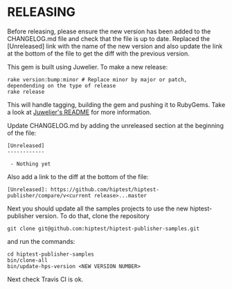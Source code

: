 RELEASING
=========

Before releasing, please ensure the new version has been added to the CHANGELOG.md file and check that the file is up to date.
Replaced the [Unreleased] link with the name of the new version and also update the link at the bottom of the file to get the diff with the previous version.

This gem is built using Juwelier. To make a new release:

```shell
rake version:bump:minor # Replace minor by major or patch, dependending on the type of release
rake release
```

This will handle tagging, building the gem and pushing it to RubyGems.
Take a look at [Juwelier's README](https://github.com/flajann2/juwelier#juwelier-craft-the-perfect-rubygem-for-ruby-23x-and-beyond) for more information.

Update CHANGELOG.md by adding the unreleased section at the beginning of the file:

```
[Unreleased]
------------

 - Nothing yet
```

Also add a link to the diff at the bottom of the file:

```
[Unreleased]: https://github.com/hiptest/hiptest-publisher/compare/v<current release>...master

```

Next you should update all the samples projects to use the new hiptest-publisher version. To do that, clone the repository

```shell
git clone git@github.com:hiptest/hiptest-publisher-samples.git
```
and run the commands:

```shell
cd hiptest-publisher-samples
bin/clone-all
bin/update-hps-version <NEW VERSION NUMBER>
```
Next check Travis CI is ok.
